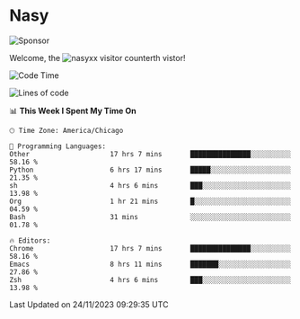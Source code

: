 # Nasy

<!--
<p align="center">
<img height="200" src="https://github-readme-stats.vercel.app/api?username=nasyxx&count_private=true&show_icons=true&theme=dracula&include_all_commits=true"/>
<img height="200" src="https://github-readme-stats.vercel.app/api/top-langs/?username=nasyxx&theme=dracula&hide=html,jupyter+notebook&count_private=true&show_icons=true"/>
</p>

  
----------------
-->

![Sponsor](https://img.shields.io/static/v1.svg?label=Sponsor&message=%E2%9D%A4&logo=GitHub&style=flat&color=pink)
 
Welcome, the ![nasyxx visitor counter](https://count.getloli.com/get/@nasyxx?theme=rule34)th vistor!
 
<!--START_SECTION:waka-->
![Code Time](http://img.shields.io/badge/Code%20Time-4%2C010%20hrs%2057%20mins-blue)

![Lines of code](https://img.shields.io/badge/From%20Hello%20World%20I%27ve%20Written-6.3%20million%20lines%20of%20code-blue)

📊 **This Week I Spent My Time On** 

```text
🕑︎ Time Zone: America/Chicago

💬 Programming Languages: 
Other                    17 hrs 7 mins       ███████████████░░░░░░░░░░   58.16 % 
Python                   6 hrs 17 mins       █████░░░░░░░░░░░░░░░░░░░░   21.35 % 
sh                       4 hrs 6 mins        ███░░░░░░░░░░░░░░░░░░░░░░   13.98 % 
Org                      1 hr 21 mins        █░░░░░░░░░░░░░░░░░░░░░░░░   04.59 % 
Bash                     31 mins             ░░░░░░░░░░░░░░░░░░░░░░░░░   01.78 % 

🔥 Editors: 
Chrome                   17 hrs 7 mins       ███████████████░░░░░░░░░░   58.16 % 
Emacs                    8 hrs 11 mins       ███████░░░░░░░░░░░░░░░░░░   27.86 % 
Zsh                      4 hrs 6 mins        ███░░░░░░░░░░░░░░░░░░░░░░   13.98 % 
```


 Last Updated on 24/11/2023 09:29:35 UTC
<!--END_SECTION:waka-->

<!-- ![visitors](https://visitor-badge.laobi.icu/badge?page_id=nasyxx.nasyxx) -->
